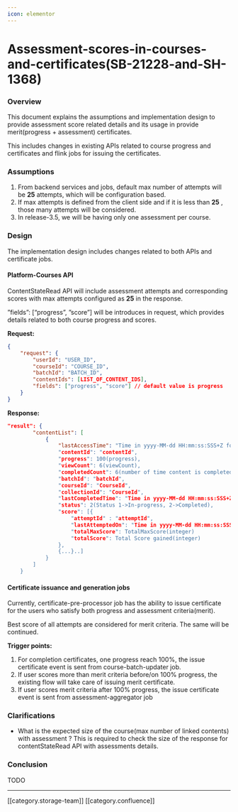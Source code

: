 ```yaml
---
icon: elementor
---
```


# Assessment-scores-in-courses-and-certificates(SB-21228-and-SH-1368)

### Overview

This document explains the assumptions and implementation design to provide assessment score related details and its usage in provide merit(progress + assessment) certificates.

This includes changes in existing APIs related to course progress and certificates and flink jobs for issuing the certificates.

### Assumptions

1. From backend services and jobs, default max number of attempts will be **25** attempts, which will be configuration based.
2. If max attempts is defined from the client side and if it is less than **25** , those many attempts will be considered.
3. In release-3.5, we will be having only one assessment per course.

### Design

The implementation design includes changes related to both APIs and certificate jobs.

#### Platform-Courses API

ContentStateRead API will include assessment attempts and corresponding scores with max attempts configured as **25** in the response.

”fields”: \[“progress”, ”score”] will be introduces in request, which provides details related to both course progress and scores.

**Request:**

```json
{
    "request": {
        "userId": "USER_ID",
        "courseId": "COURSE_ID",
        "batchId": "BATCH_ID",
        "contentIds": [LIST_OF_CONTENT_IDS],
        "fields": ["progress", "score"] // default value is progress
    }
}
```

**Response:**

```json
"result": {
        "contentList": [
            {
                "lastAccessTime": "Time in yyyy-MM-dd HH:mm:ss:SSS+Z format"2020-10-29 12:58:35:179+0000",
                "contentId": "contentId",
                "progress": 100(progress),
                "viewCount": 6(viewCount),
                "completedCount": 6(number of time content is completed),
                "batchId": "batchId",
                "courseId": "CourseId",
                "collectionId": "CourseId",
                "lastCompletedTime": "Time in yyyy-MM-dd HH:mm:ss:SSS+Z format",
                "status": 2(Status 1->In-progress, 2->Completed),
                "score": [{
                	"attemptId" : "attemptId",
                	"lastAttemptedOn": "Time in yyyy-MM-dd HH:mm:ss:SSS+Z format",,
                	"totalMaxScore": TotalMaxScore(integer)
                	"totalScore": Total Score gained(integer)
                },
                {...}..]
            }
        ]
    }
```

#### Certificate issuance and generation jobs

Currently, certificate-pre-processor job has the ability to issue certificate for the users who satisfy both progress and assessment criteria(merit).

Best score of all attempts are considered for merit criteria. The same will be continued.

**Trigger points:**

1. For completion certificates, one progress reach 100%, the issue certificate event is sent from course-batch-updater job.
2. If user scores more than merit criteria before/on 100% progress, the existing flow will take care of issuing merit certificate.
3. If user scores merit criteria after 100% progress, the issue certificate event is sent from assessment-aggregator job

### Clarifications

* What is the expected size of the course(max number of linked contents) with assessment ? This is required to check the size of the response for contentStateRead API with assessments details.

### Conclusion

TODO

***

\[\[category.storage-team]] \[\[category.confluence]]
